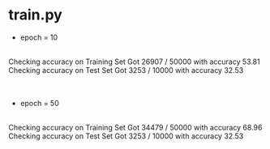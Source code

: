 # train.py

- epoch = 10  <br>
 <br>
Checking accuracy on Training Set
Got 26907 / 50000 with accuracy 53.81

 <br>
Checking accuracy on Test Set
Got 3253 / 10000 with accuracy 32.53
<br>
<br>
<br>

- epoch = 50  <br>
 <br>
Checking accuracy on Training Set
Got 34479 / 50000 with accuracy 68.96

 <br>
Checking accuracy on Test Set
Got 3253 / 10000 with accuracy 32.53


